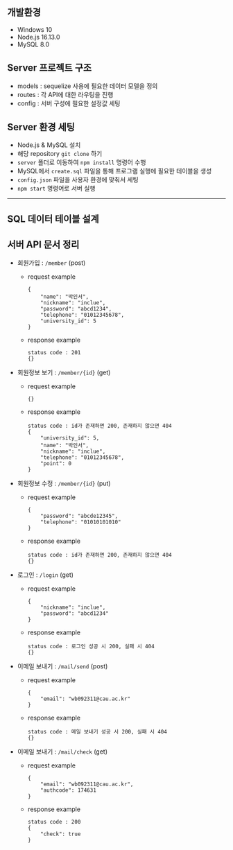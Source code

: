## 개발환경
* Windows 10
* Node.js 16.13.0
* MySQL 8.0
## Server 프로젝트 구조
* models : sequelize 사용에 필요한 데이터 모델을 정의
* routes : 각 API에 대한 라우팅을 진행
* config : 서버 구성에 필요한 설정값 세팅
## Server 환경 세팅
* Node.js & MySQL 설치
* 해당 repository `git clone` 하기
* `server` 폴더로 이동하여 `npm install` 명령어 수행
* MySQL에서 `create.sql` 파일을 통해 프로그램 실행에 필요한 테이블을 생성
* `config.json` 파일을 사용자 환경에 맞춰서 세팅
* `npm start` 명령어로 서버 실행
----
## SQL 데이터 테이블 설계

## 서버 API 문서 정리
* 회원가입 : `/member` (post)
  * request example
    ```
    {
        "name": "박인서",
        "nickname": "inclue",
        "password": "abcd1234",
        "telephone": "01012345678",
        "university_id": 5
    }
    ```
  * response example
    ```
    status code : 201
    {}
    ```

* 회원정보 보기 : `/member/{id}` (get)
  * request example
    ```
    {}
    ```
  * response example
    ```
    status code : id가 존재하면 200, 존재하지 않으면 404
    {
        "university_id": 5,
        "name": "박인서",
        "nickname": "inclue",
        "telephone": "01012345678",
        "point": 0
    }
    ```

* 회원정보 수정 : `/member/{id}` (put)
  * request example
    ```
    {
        "password": "abcde12345",
        "telephone": "01010101010"
    }
    ```
  * response example
    ```
    status code : id가 존재하면 200, 존재하지 않으면 404
    {}
    ```

* 로그인 : `/login` (get)
  * request example
    ```
    {
        "nickname": "inclue",
        "password": "abcd1234"
    }
    ```
  * response example
    ```
    status code : 로그인 성공 시 200, 실패 시 404
    {}
    ```

* 이메일 보내기 : `/mail/send` (post)
  * request example
    ```
    {
        "email": "wb092311@cau.ac.kr"
    }
    ```
  * response example
    ```
    status code : 메일 보내기 성공 시 200, 실패 시 404
    {}
    ```

* 이메일 보내기 : `/mail/check` (get)
  * request example
    ```
    {
        "email": "wb092311@cau.ac.kr",
        "authcode": 174631
    }
    ```
  * response example
    ```
    status code : 200
    {
        "check": true
    }
    ```
